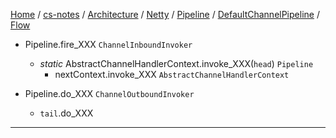 [Home](https://mengxianbin.github.io) /
[cs-notes](https://mengxianbin.github.io/cs-notes/site) /
[Architecture](https://mengxianbin.github.io/cs-notes/site/Architecture) /
[Netty](https://mengxianbin.github.io/cs-notes/site/Architecture/Netty) /
[Pipeline](https://mengxianbin.github.io/cs-notes/site/Architecture/Netty/Pipeline) /
[DefaultChannelPipeline](https://mengxianbin.github.io/cs-notes/site/Architecture/Netty/Pipeline/DefaultChannelPipeline) /
[Flow](https://mengxianbin.github.io/cs-notes/site/Architecture/Netty/Pipeline/DefaultChannelPipeline/Flow)


* Pipeline.fire_XXX `ChannelInboundInvoker`
    * *static* AbstractChannelHandlerContext.invoke_XXX(`head`) `Pipeline`
        * nextContext.invoke_XXX `AbstractChannelHandlerContext`

* Pipeline.do_XXX `ChannelOutboundInvoker`
    * `tail`.do_XXX

---
